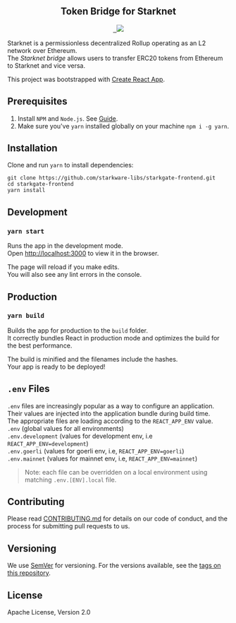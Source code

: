 <p align="center">
  <img style="position: absolute; left: 50%; transform: translateX(-50%)" src="https://github.com/starkware-libs/starkgate-frontend/blob/dev/src/assets/img/stars.png?raw=true"  alt=""/>
  <img src="https://github.com/starkware-libs/starkgate-frontend/blob/dev/src/assets/img/starkgate.svg?raw=true"  alt=""/>
</p>

<h2 align='center'> Token Bridge for Starknet</h2>

<p align="center">
    <a href="https://github.com/facebook/react">
        <img src="https://badges.aleen42.com/src/react.svg" alt="">
    </a>    
    <a href="https://github.com/prettier/prettier">
        <img src="https://img.shields.io/badge/code_style-prettier-ff69b4.svg" alt="">
    </a>
  <a href="https://starkware.co/">
    <img src="https://img.shields.io/badge/powered_by-StarkWare-navy">
  </a>
</p>

Starknet is a permissionless decentralized Rollup operating as an L2 network over Ethereum.\
The _Starknet bridge_ allows users to transfer ERC20 tokens from Ethereum to Starknet and vice versa.

This project was bootstrapped with [Create React App](https://github.com/facebook/create-react-app).

## Prerequisites

1. Install `NPM` and `Node.js`. See [Guide](https://docs.npmjs.com/downloading-and-installing-node-js-and-npm).
2. Make sure you've `yarn` installed globally on your machine `npm i -g yarn`.

## Installation

Clone and run `yarn` to install dependencies:

```
git clone https://github.com/starkware-libs/starkgate-frontend.git
cd starkgate-frontend
yarn install
```

## Development

### `yarn start`

Runs the app in the development mode.\
Open [http://localhost:3000](http://localhost:3000) to view it in the browser.

The page will reload if you make edits.\
You will also see any lint errors in the console.

## Production

### `yarn build`

Builds the app for production to the `build` folder.\
It correctly bundles React in production mode and optimizes the build for the best performance.

The build is minified and the filenames include the hashes.\
Your app is ready to be deployed!

## `.env` Files

`.env` files are increasingly popular as a way to configure an application. Their values are injected into the
application bundle during build time.\
The appropriate files are loading according to the `REACT_APP_ENV` value.\
`.env` (global values for all environments)\
`.env.development` (values for development env, i.e `REACT_APP_ENV=development`)\
`.env.goerli` (values for goerli env, i.e, `REACT_APP_ENV=goerli`)\
`.env.mainnet` (values for mainnet env, i.e, `REACT_APP_ENV=mainnet`)

> Note: each file can be overridden on a local environment using matching `.env.[ENV].local` file.

## Contributing

Please read [CONTRIBUTING.md](./CONTRIBUTING.md) for details on our code of conduct, and the process for submitting pull
requests to us.

## Versioning

We use [SemVer](http://semver.org/) for versioning. For the versions available, see
the [tags on this repository](https://github.com/starkware-libs/starkgate-frontend/releases).

## License

Apache License, Version 2.0
